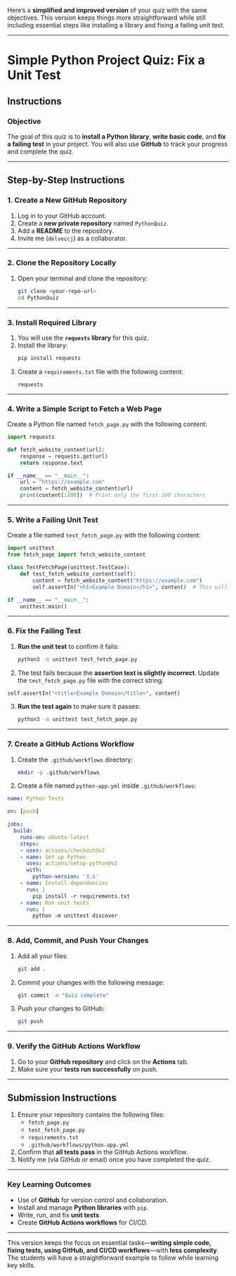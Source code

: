 Here’s a **simplified and improved version** of your quiz with the same objectives. This version keeps things more straightforward while still including essential steps like installing a library and fixing a failing unit test.

---

# **Simple Python Project Quiz: Fix a Unit Test**

## **Instructions**

### **Objective**  
The goal of this quiz is to **install a Python library**, **write basic code**, and **fix a failing test** in your project. You will also use **GitHub** to track your progress and complete the quiz.

---

## **Step-by-Step Instructions**

### **1. Create a New GitHub Repository**

1. Log in to your GitHub account.
2. Create a **new private repository** named `PythonQuiz`.
3. Add a **README** to the repository.
4. Invite me (`delveccj`) as a collaborator.

---

### **2. Clone the Repository Locally**

1. Open your terminal and clone the repository:
   ```bash
   git clone <your-repo-url>
   cd PythonQuiz
   ```

---

### **3. Install Required Library**

1. You will use the **`requests` library** for this quiz.
2. Install the library:
   ```bash
   pip install requests
   ```
3. Create a `requirements.txt` file with the following content:
   ```
   requests
   ```

---

### **4. Write a Simple Script to Fetch a Web Page**

Create a Python file named `fetch_page.py` with the following content:

```python
import requests

def fetch_website_content(url):
    response = requests.get(url)
    return response.text

if __name__ == "__main__":
    url = "https://example.com"
    content = fetch_website_content(url)
    print(content[:100])  # Print only the first 100 characters
```

---

### **5. Write a Failing Unit Test**

Create a file named `test_fetch_page.py` with the following content:

```python
import unittest
from fetch_page import fetch_website_content

class TestFetchPage(unittest.TestCase):
    def test_fetch_website_content(self):
        content = fetch_website_content("https://example.com")
        self.assertIn("<h1>Example Domain</h1>", content)  # This will fail initially

if __name__ == "__main__":
    unittest.main()
```

---

### **6. Fix the Failing Test**

1. **Run the unit test** to confirm it fails:
   ```bash
   python3 -m unittest test_fetch_page.py
   ```
2. The test fails because the **assertion text is slightly incorrect**. Update the `test_fetch_page.py` file with the correct string:

```python
self.assertIn("<title>Example Domain</title>", content)
```

3. **Run the test again** to make sure it passes:
   ```bash
   python3 -m unittest test_fetch_page.py
   ```

---

### **7. Create a GitHub Actions Workflow**

1. Create the `.github/workflows` directory:
   ```bash
   mkdir -p .github/workflows
   ```

2. Create a file named `python-app.yml` inside `.github/workflows`:

```yaml
name: Python Tests

on: [push]

jobs:
  build:
    runs-on: ubuntu-latest
    steps:
    - uses: actions/checkout@v2
    - name: Set up Python
      uses: actions/setup-python@v2
      with:
        python-version: '3.x'
    - name: Install dependencies
      run: |
        pip install -r requirements.txt
    - name: Run unit tests
      run: |
        python -m unittest discover
```

---

### **8. Add, Commit, and Push Your Changes**

1. Add all your files:
   ```bash
   git add .
   ```

2. Commit your changes with the following message:
   ```bash
   git commit -m "Quiz complete"
   ```

3. Push your changes to GitHub:
   ```bash
   git push
   ```

---

### **9. Verify the GitHub Actions Workflow**

1. Go to your **GitHub repository** and click on the **Actions** tab.
2. Make sure your **tests run successfully** on push.

---

## **Submission Instructions**

1. Ensure your repository contains the following files:
   - `fetch_page.py`
   - `test_fetch_page.py`
   - `requirements.txt`
   - `.github/workflows/python-app.yml`
2. Confirm that **all tests pass** in the GitHub Actions workflow.
3. Notify me (via GitHub or email) once you have completed the quiz.

---

### **Key Learning Outcomes**
- Use of **GitHub** for version control and collaboration.
- Install and manage **Python libraries** with `pip`.
- Write, run, and fix **unit tests**.
- Create **GitHub Actions workflows** for CI/CD.

---

This version keeps the focus on essential tasks—**writing simple code, fixing tests, using GitHub, and CI/CD workflows**—with **less complexity**. The students will have a straightforward example to follow while learning key skills.
